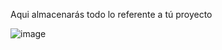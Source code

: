 Aqui almacenarás todo lo referente a tú proyecto


![image](https://user-images.githubusercontent.com/99523872/169072776-4a7776a7-4b56-4eef-9291-3eafc061c908.png)
